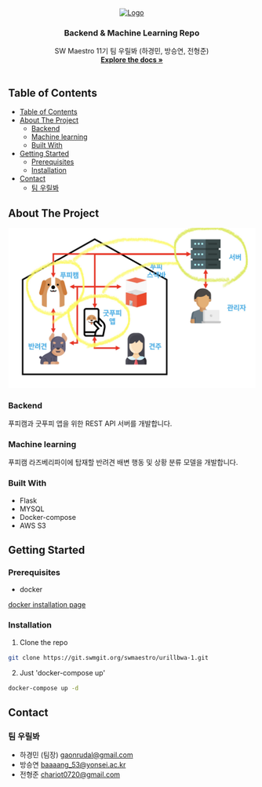<!-- PROJECT LOGO -->
<br />
<p align="center">
  <a href="https://git.swmgit.org/swmaestro/urillbwa-1.git">
    <img src="readme_media/gpp_logo.png" alt="Logo">
  </a>

  <h3 align="center">Backend & Machine Learning Repo</h3>

  <p align="center">
    SW Maestro 11기 팀 우릴봐 (하경민, 방승연, 전형준)
    <br />
    <a href="https://git.swmgit.org/swmaestro/urillbwa-1/-/wikis/Docs"><strong>Explore the docs »</strong></a>
    <br />
    <br />
    <!-- <a href="https://github.com/othneildrew/Best-README-Template">View Demo</a>
    ·
    <a href="https://github.com/othneildrew/Best-README-Template/issues">Report Bug</a>
    ·
    <a href="https://github.com/othneildrew/Best-README-Template/issues">Request Feature</a> -->
  </p>
</p>



<!-- TABLE OF CONTENTS -->
## Table of Contents

- [Table of Contents](#table-of-contents)
- [About The Project](#about-the-project)
  - [Backend](#backend)
  - [Machine learning](#machine-learning)
  - [Built With](#built-with)
- [Getting Started](#getting-started)
  - [Prerequisites](#prerequisites)
  - [Installation](#installation)
- [Contact](#contact)
  - [팀 우릴봐](#팀-우릴봐)



<!-- ABOUT THE PROJECT -->
## About The Project

![gpp_backend](readme_media/gpp_backend.jpeg)

### Backend

푸피캠과 굿푸피 앱을 위한 REST API 서버를 개발합니다.

### Machine learning

푸피캠 라즈베리파이에 탑재할 반려견 배변 행동 및 상황 분류 모델을 개발합니다.

### Built With

- Flask
- MYSQL
- Docker-compose
- AWS S3

<!-- GETTING STARTED -->
## Getting Started

### Prerequisites

- docker

[docker installation page](https://www.docker.com/get-started)

### Installation

<!-- 1. Get a free API Key at [https://example.com](https://example.com) -->
1. Clone the repo
```sh
git clone https://git.swmgit.org/swmaestro/urillbwa-1.git
```
2. Just 'docker-compose up'
```sh
docker-compose up -d
```

<!-- USAGE EXAMPLES -->
<!-- ## Usage

Use this space to show useful examples of how a project can be used. Additional screenshots, code examples and demos work well in this space. You may also link to more resources.

_For more examples, please refer to the [Documentation](https://example.com)_ -->

<!-- CONTACT -->
## Contact

### 팀 우릴봐

- 하경민 (팀장) gaonrudal@gmail.com
- 방승연 baaaang_53@yonsei.ac.kr
- 전형준 chariot0720@gmail.com
